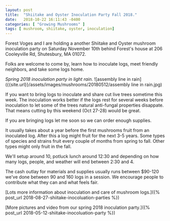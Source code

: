 ```yaml
---
layout: post
title:  "Shiitake and Oyster Inoculation Party Fall 2018."
date:   2018-10-22 16:11:43 -0400
categories: [ "Growing Mushrooms" ]
tags: [ mushroom, shiitake, oyster, inoculation]
---
```


Forest Voges and I are holding a another Shiitake and Oyster mushroom inoculation party on Saturday November 10th behind Forest's house at 206 Cooleyville Rd, Shutesbury, MA 01072.

Folks are welcome to come by, learn how to inoculate logs, meet friendly neighbors, and take some logs home.

_Spring 2018 inoculation party in light rain._
![assembly line in rain]({{site.url}}/assets/images/mushrooms/20180512/assembly line in rain.jpg)

If you want to bring logs to inoculate and share cut live trees sometime this week. The inoculation works better if the logs rest for several weeks before inoculation to let some of the trees natural anti-fungal properties disappate. That means cutting by this weekend (Oct 27-28) would be great.

If you are bringing logs let me soon so we can order enough supplies.

It usually takes about a year before the first mushrooms fruit from an inoculated log. After this a log might fruit for the next 3-5 years. Some types of species and strains fruit every couple of months from spring to fall. Other types might only fruit in the fall.

We'll setup around 10, potluck lunch around 12:30 and depending on how many logs, people, and weather will end between 2:30 and 4.

The cash outlay for materials and supplies usually runs between $90-120 we've done between 90 and 160 logs in a session. We encourage people to contribute what they can and what feels fair.

[Lots more information about inoculation and care of mushroom logs.]({% post_url 2018-08-27-shiitake-inocoluation-parties %})

[More pictures and video from our spring 2018 inoculation party.]({% post_url 2018-05-12-shiitake-inocoluation-party %})
